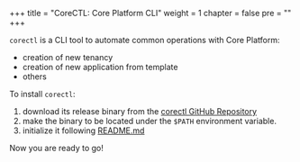 +++
title = "CoreCTL: Core Platform CLI"
weight = 1
chapter = false
pre = ""
+++

`corectl` is a CLI tool to automate common operations with Core Platform:
- creation of new tenancy
- creation of new application from template
- others

To install `corectl`:
1. download its release binary from the [corectl GitHub Repository](https://github.com/coreeng/corectl)
2. make the binary to be located under the `$PATH` environment variable.
3. initialize it following [README.md](https://github.com/coreeng/corectl/blob/main/README.md#usage)

Now you are ready to go!

